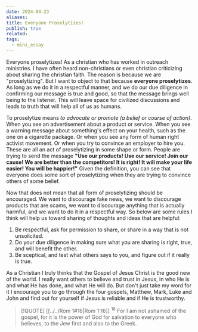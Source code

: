```yaml
---
date: 2024-04-23
aliases: 
title: Everyone Proselytizes!
publish: true
related: 
tags:
  - mini_essay
---
```


Everyone proselytizes! As a christian who has worked in outreach ministries. I have often heard non-christians or even christian criticizing about sharing the christian faith. The reason is because we are "proselytizing". But I want to object to that because **everyone proselytizes**. As long as we do it in a respectful manner, and we do our due diligence in confirming our message is true and good, so that the message brings well being to the listener. This will leave space for civilized discussions and leads to truth that will help all of us as humans.

To proselytize means *to advocate or promote (a belief or course of action)*. When you see an advertisement about a product or service. When you see a warning message about something's effect on your health, such as the one on a cigarette package. Or when you see any form of human right activist movement. Or when you try to convince an employer to hire you. These are all an act of proselytizing in some shape or form. People are trying to send the message **"Use our products! Use our service! Join our cause! We are better than the competitors! It is right! It will make your life easier! You will be happier!"** Given the definition, you can see that everyone does some sort of proselytizing when they are trying to convince others of some belief. 

Now that does not mean that all form of proselytizing should be encouraged. We want to discourage fake news, we want to discourage products that are scams, we want to discourage anything that is actually harmful, and we want to do it in a respectful way. So below are some rules I think will help us toward sharing of thoughts and ideas that are helpful: 

1. Be respectful, ask for permission to share, or share in a way that is not unsolicited.
2. Do your due diligence in making sure what you are sharing is right, true, and will benefit the other.
3. Be sceptical, and test what others says to you, and figure out if it really is true.

As a Christian I truly thinks that the Gospel of Jesus Christ is the good new of the world.
I really want others to believe and trust in Jesus, in who He is and what He has done, and what He will do. But don't just take my word for it I encourage you to go through the four gospels, Matthew, Mark, Luke and John and find out for yourself if Jesus is reliable and if He is trustworthy.

> [!QUOTE] [[../../Rom 1#16|Rom 1:16]] 
> $^{16}$ For I am not ashamed of the gospel, for it is the power of God for salvation to everyone who believes, to the Jew first and also to the Greek.  



